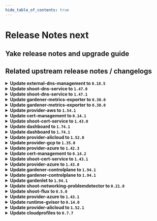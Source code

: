 ```yaml
---
hide_table_of_contents: true
---
```


# Release Notes next

## Yake release notes and upgrade guide

## Related upstream release notes / changelogs

<details>
<summary><b>Update external-dns-management to <code>0.18.5</code></b></summary>

# [gardener/external-dns-management]

## 🐛 Bug Fixes

- `[OPERATOR]` As AWS "us-gov" zones do not support alias target records, they are excluded from the list of canonical hosted zones used to decide if `ALIAS` records are created instead of `CNAME` records. by @MartinWeindel [#365]
- `[USER]` Keep stale entries of other providers of the same zone untouched if all providers but one have invalid credentials and last valid provider is removed. by @MartinWeindel [#364]
## 🏃 Others

- `[OPERATOR]` Update golang from `1.21.6` to `1.22.2` by @MartinWeindel [#366]

## Docker Images
- dns-controller-manager: `europe-docker.pkg.dev/gardener-project/releases/dns-controller-manager:v0.18.5`


</details>

<details>
<summary><b>Update shoot-dns-service to <code>1.47.0</code></b></summary>

# [gardener/external-dns-management]

## 🐛 Bug Fixes

- `[USER]` Keep stale entries of other providers of the same zone untouched if all providers but one have invalid credentials and last valid provider is removed. by @MartinWeindel [gardener/external-dns-management#364]
- `[OPERATOR]` As AWS "us-gov" zones do not support alias target records, they are excluded from the list of canonical hosted zones used to decide if `ALIAS` records are created instead of `CNAME` records. by @MartinWeindel [gardener/external-dns-management#365]
## 🏃 Others

- `[OPERATOR]` Update golang from `1.21.6` to `1.22.2` by @MartinWeindel [gardener/external-dns-management#366]
# [gardener/gardener-extension-shoot-dns-service]

## 🏃 Others

- `[OPERATOR]` Bumps github.com/gardener/gardener from 1.91.0 to 1.92.0. by @dependabot[bot] [#318]

## Docker Images
- gardener-extension-admission-shoot-dns-service: `europe-docker.pkg.dev/gardener-project/releases/gardener/extensions/admission-shoot-dns-service:v1.47.0`
- gardener-extension-shoot-dns-service: `europe-docker.pkg.dev/gardener-project/releases/gardener/extensions/shoot-dns-service:v1.47.0`


</details>

<details>
<summary><b>Update shoot-dns-service to <code>1.47.1</code></b></summary>

# [gardener/gardener-extension-shoot-dns-service]

## 🐛 Bug Fixes

- `[OPERATOR]` fix regression bug "secret name is not defined as named resource references at 'spec.resources'" introduced with #320 by `Martin Weindel <martin.weindel@sap.com>` [$490d837737a4f524b83b8997a18f31e860f23fc3]

## Docker Images
- gardener-extension-admission-shoot-dns-service: `europe-docker.pkg.dev/gardener-project/releases/gardener/extensions/admission-shoot-dns-service:v1.47.1`
- gardener-extension-shoot-dns-service: `europe-docker.pkg.dev/gardener-project/releases/gardener/extensions/shoot-dns-service:v1.47.1`


</details>

<details>
<summary><b>Update gardener-metrics-exporter to <code>0.30.0</code></b></summary>

# [gardener/gardener-metrics-exporter]

## 🏃 Others

- `[OPERATOR]` The costObject for workerless shoots is now determined correctly. by @vicwicker [#103]
- `[OPERATOR]` Add garden_version to the garden_shoot_info metric by @Kumm-Kai [#101]
- `[OPERATOR]` Rename `garden_version` label to `gardener_version` on `garden_shoot_info` metric. by @rickardsjp [#102]

## Docker Images
- metrics-exporter: `europe-docker.pkg.dev/gardener-project/releases/gardener/metrics-exporter:0.30.0`


</details>

<details>
<summary><b>Update gardener-metrics-exporter to <code>0.30.0</code></b></summary>

# [gardener/gardener-metrics-exporter]

## 🏃 Others

- `[OPERATOR]` The costObject for workerless shoots is now determined correctly. by @vicwicker [#103]
- `[OPERATOR]` Add garden_version to the garden_shoot_info metric by @Kumm-Kai [#101]
- `[OPERATOR]` Rename `garden_version` label to `gardener_version` on `garden_shoot_info` metric. by @rickardsjp [#102]

## Docker Images
- metrics-exporter: `europe-docker.pkg.dev/gardener-project/releases/gardener/metrics-exporter:0.30.0`


</details>

<details>
<summary><b>Update provider-aws to <code>1.54.1</code></b></summary>

# [gardener/gardener-extension-provider-aws]

## 🐛 Bug Fixes

- `[OPERATOR]` DNSRecord controller will not create ALIAS DNS records for AWS "us-gov" zones anymore. by @AndreasBurger [#930]
## 🏃 Others

- `[OPERATOR]` Bump github.com/gardener/external-dns-management from 0.18.4 to 0.18.5. by @AndreasBurger [#930]

## Docker Images
- gardener-extension-admission-aws: `europe-docker.pkg.dev/gardener-project/releases/gardener/extensions/admission-aws:v1.54.1`
- gardener-extension-provider-aws: `europe-docker.pkg.dev/gardener-project/releases/gardener/extensions/provider-aws:v1.54.1`


</details>

<details>
<summary><b>Update cert-management to <code>0.14.1</code></b></summary>

# [gardener/cert-management]

## 🏃 Others

- `[OPERATOR]` Fix cluster configuration for new source controllers `istio-gateways-dns` and `k8s-gateways-dns`. by @MartinWeindel [#175]

## Docker Images
- cert-management: `europe-docker.pkg.dev/gardener-project/releases/cert-controller-manager:v0.14.1`


</details>

<details>
<summary><b>Update shoot-cert-service to <code>1.43.0</code></b></summary>

# [gardener/gardener-extension-shoot-cert-service]

## 🏃 Others

- `[OPERATOR]` Bumps github.com/gardener/gardener from 1.91.0 to 1.92.0. by @dependabot[bot] [#249]
- `[OPERATOR]` Bumps golang from 1.22.1 to 1.22.2. by @dependabot[bot] [#247]
- `[OPERATOR]` Bumps github.com/gardener/gardener from 1.92.0 to 1.93.0. by @dependabot[bot] [#251]
- `[USER]` The defaults for the private key of new certificates have been changed from `RSA 2048bit` to `RSA 3072bit`. Existing certificates will make use of these new defaults when they are renewed. by @gardener-robot-ci-3 [#253]
# [gardener/cert-management]

## ✨ New Features

- `[USER]` The Istio resource `Gateway` can now be annotated with `cert.gardener.cloud/purpose=managed` to enable the automatic creation of `Certificate` resources for domain names extracted from hosts fields in this resource or related `VirtualServices` resources.  
  The `Gateway` and `HTTPRoute` resources from the Gateway API are supported in a similar way. by @MartinWeindel [gardener/cert-management#174]
## 🏃 Others

- `[OPERATOR]` Fix cluster configuration for new source controllers `istio-gateways-dns` and `k8s-gateways-dns`. by @MartinWeindel [gardener/cert-management#175]
- `[OPERATOR]` Support deployment specific default values for private key algorithm and size with the new command line options `--default-private-key-algorithm`, `--default-rsa-private-key-size`, `--default-ecdsa-private-key-size` by @MartinWeindel [gardener/cert-management#171]

## Docker Images
- gardener-extension-shoot-cert-service: `europe-docker.pkg.dev/gardener-project/releases/gardener/extensions/shoot-cert-service:v1.43.0`


</details>

<details>
<summary><b>Update dashboard to <code>1.74.1</code></b></summary>

# [gardener/dashboard]

## 🐛 Bug Fixes

- `[USER]` Ticket titles start with `[<projectName>/<shootName>]`, unless overridden by a Gardener administrator's configuration. by @petersutter [#1830]

## Docker Images
- dashboard: `europe-docker.pkg.dev/gardener-project/releases/gardener/dashboard:1.74.1`


</details>

<details>
<summary><b>Update dashboard to <code>1.74.1</code></b></summary>

# [gardener/dashboard]

## 🐛 Bug Fixes

- `[USER]` Ticket titles start with `[<projectName>/<shootName>]`, unless overridden by a Gardener administrator's configuration. by @petersutter [#1830]

## Docker Images
- dashboard: `europe-docker.pkg.dev/gardener-project/releases/gardener/dashboard:1.74.1`


</details>

<details>
<summary><b>Update provider-alicloud to <code>1.52.0</code></b></summary>

# [gardener/gardener-extension-provider-alicloud]

## ⚠️ Breaking Changes

- `[OPERATOR]` `provider-alicloud` no longer supports Shoots with Кubernetes version == 1.24. by @shafeeqes [#678]
## 🐛 Bug Fixes

- `[DEVELOPER]` `source-` prefix of `BackupEntry` name is being ignored when performing entry deletion by @Kostov6 [#698]
## 🏃 Others

- `[OPERATOR]` Update csi-plugin-alicloud to v1.30.1-242df8a-aliyun by @kevin-lacoo [#709]
- `[OPERATOR]` The code related to `machine-controller-manager` management has been cleaned up because `gardenlet` is responsible for it since `gardener/gardener@v1.83`. by @kevin-lacoo [#706]
- `[OPERATOR]` add os information as labels in machine class objects. by @tedteng [#703]
- `[DEVELOPER]` Add GetBucketInfo to OSS client interface. by @MartinWeindel [#694]
- `[DEPENDENCY]` The following golang dependencies have been upgraded :  
  - `gardener/gardener`: `v1.86.0`->`v1.91.1`  
  - k8s.io/* : v0.28.3 -> v0.29.3  
  - sigs.k8s.io/controller-runtime: v0.16.3-> v0.17.2 by @shafeeqes [#704]
# [gardener/terraformer]

## 🏃 Others

- `[OPERATOR]` Update go -> v1.21.5 by @kon-angelo [gardener/terraformer#146]
- `[OPERATOR]` Update alpine -> v1.29.0 by @kon-angelo [gardener/terraformer#146]

## Docker Images
- gardener-extension-admission-alicloud: `europe-docker.pkg.dev/gardener-project/releases/gardener/extensions/admission-alicloud:v1.52.0`
- gardener-extension-provider-alicloud: `europe-docker.pkg.dev/gardener-project/releases/gardener/extensions/provider-alicloud:v1.52.0`


</details>

<details>
<summary><b>Update provider-gcp to <code>1.35.0</code></b></summary>

# [gardener/gardener-extension-provider-gcp]

## ⚠️ Breaking Changes

- `[USER]` [csi-snapshotter] Enable prevent-volume-mode-conversion feature flag by default. Volume mode change can still be triggered with the respective annotations. You can read more in the [KEP](https://github.com/kubernetes/enhancements/tree/master/keps/sig-storage/3141-prevent-volume-mode-conversion) by @kon-angelo [#719]
- `[OPERATOR]` `provider-gcp` no longer supports Shoots with Кubernetes version == 1.24. by @shafeeqes [#677]
## 📰 Noteworthy

- `[USER]` Added support for the `EnableDynamicPortAllocation` flag and the related configuration of the related `MaxPortsPerVM` value on cloudNATs.  
  `IcmpIdleTimeoutSec`, `TcpEstablishedIdleTimeoutSec`, `TcpTimeWaitTimeoutSec`, `TcpTransitoryIdleTimeoutSec`, and `UdpIdleTimeoutSec` can now be configured on cloudNATs.  by @AndreasBurger [#706]
- `[USER]` `DisableGardenerServiceAccountCreation` feature gate has been promoted to beta and therefore is enabled by default. by @AndreasBurger [#711]
## ✨ New Features

- `[DEVELOPER]` Dependency update to `github.com/gardener/gardener@v1.90.4`. by @oliver-goetz [#714]
## 🐛 Bug Fixes

- `[DEVELOPER]` `source-` prefix of `BackupEntry` name is being ignored when performing entry deletion by @Kostov6 [#710]
## 🏃 Others

- `[OPERATOR]` [infrastructure] General stability flow reconciliation improvements. by @kon-angelo [#715]
- `[OPERATOR]` add os information as labels in machine class objects. by @tedteng [#689]
- `[OPERATOR]` NodeGroupAutoscalingOptions can now be specified per worker group via the worker through the field `worker.spec.pools.clusterAutoscaler` by @aaronfern [#733]
- `[USER]` An error text which better indicates the reason for the failure is displayed when a user tries to create a `SecretBinding` resource which references a `Secret` with a `serviceaccount.json` field in invalid json format. by @plkokanov [#723]
# [gardener/terraformer]

## 🏃 Others

- `[OPERATOR]` Update go -> v1.21.5 by @kon-angelo [gardener/terraformer#146]
- `[OPERATOR]` Update alpine -> v1.29.0 by @kon-angelo [gardener/terraformer#146]

## Docker Images
- gardener-extension-admission-gcp: `europe-docker.pkg.dev/gardener-project/releases/gardener/extensions/admission-gcp:v1.35.0`
- gardener-extension-provider-gcp: `europe-docker.pkg.dev/gardener-project/releases/gardener/extensions/provider-gcp:v1.35.0`


</details>

<details>
<summary><b>Update provider-azure to <code>1.42.3</code></b></summary>

# [gardener/gardener-extension-provider-azure]

## 🏃 Others

- `[OPERATOR]` Fix a bug where the terraform-provider-azure would not properly delete shoot resource groups. The infrastructure-controller will issue an additional delete operation for the shoot's resource group. by @kon-angelo [#842]
- `[OPERATOR]` The extension will now try to delete empty resource groups on infrastructure creation after an unsuccessful terraform-apply operation.   
  A resource group may not be ready for some time after a successful create call returns. The azurerm terraform-provider on resource group does not respect that and the GET call may result in a NotFound error creating a deadlock. The extension will try to workaround this by deleting empty resource groups under the condition that this is a Create operation. by @AndreasBurger [#844]

## Docker Images
- gardener-extension-admission-azure: `europe-docker.pkg.dev/gardener-project/releases/gardener/extensions/admission-azure:v1.42.3`
- gardener-extension-provider-azure: `europe-docker.pkg.dev/gardener-project/releases/gardener/extensions/provider-azure:v1.42.3`


</details>

<details>
<summary><b>Update cert-management to <code>0.14.2</code></b></summary>

# [gardener/cert-management]

## 🐛 Bug Fixes

- `[USER]` Fix regression for annotations on ingress resources: `dns.gardener.cloud/dnsnames` annotation must be ignored. by @MartinWeindel [#176]

## Docker Images
- cert-management: `europe-docker.pkg.dev/gardener-project/releases/cert-controller-manager:v0.14.2`


</details>

<details>
<summary><b>Update shoot-cert-service to <code>1.43.1</code></b></summary>

# [gardener/cert-management]

## 🐛 Bug Fixes

- `[USER]` Fix regression for annotations on ingress resources: `dns.gardener.cloud/dnsnames` annotation must be ignored. by @MartinWeindel [gardener/cert-management@1dafe3aaf6ac378167b28b96639676b0390ef550]

## Docker Images
- gardener-extension-shoot-cert-service: `europe-docker.pkg.dev/gardener-project/releases/gardener/extensions/shoot-cert-service:v1.43.1`


</details>

<details>
<summary><b>Update provider-azure to <code>1.43.0</code></b></summary>

# [gardener/gardener-extension-provider-azure]

## ⚠️ Breaking Changes

- `[USER]` [csi-snapshotter] Enable prevent-volume-mode-conversion feature flag by default. Volume mode change can still be triggered with the respective annotations. You can read more in the [KEP](https://github.com/kubernetes/enhancements/tree/master/keps/sig-storage/3141-prevent-volume-mode-conversion) by @hebelsan [#809]
- `[OPERATOR]` `provider-azure` no longer supports Shoots with Кubernetes version == 1.24. by @shafeeqes [#769]
## 🏃 Others

- `[OPERATOR]` Update clients for dns, storage, compute, and msi to use the new Azure SDK libraries by @AndreasBurger [#833]
- `[OPERATOR]` add os information as labels in machine class objects. by @tedteng [#816]
- `[OPERATOR]` Deployment of the Remedy Controller can now additionally be controlled using the `DisableRemedyController` feature gate. by @AndreasBurger [#806]
- `[OPERATOR]` The Azure instance to connect to can now be configured in the CloudProfile and BackupBucket/BackupEntry. by @AndreasBurger [#815]
- `[OPERATOR]` NodeGroupAutoscalingOptions can now be specified per worker group via the worker through the field `worker.spec.pools.clusterAutoscaler` by @aaronfern [#831]
- `[DEPENDENCY]` The following golang dependencies have been upgraded :  
  - `gardener/gardener`: `v1.87.0`->`v1.91.1`  
  - k8s.io/* : v0.28.3 -> v0.29.3  
  - sigs.k8s.io/controller-runtime: v0.16.3-> v0.17.2  
  - sigs.k8s.io/controller-tools v0.13.0-> v0.14.0  by @hebelsan [#814]
# [gardener/machine-controller-manager-provider-azure]

## 🏃 Others

- `[USER]` Bugfix:- During VM deletion, the cascade delete option is set only for the resources part of VM creation.  by @rishabh-11 [gardener/machine-controller-manager-provider-azure#143]

## Docker Images
- gardener-extension-admission-azure: `europe-docker.pkg.dev/gardener-project/releases/gardener/extensions/admission-azure:v1.43.0`
- gardener-extension-provider-azure: `europe-docker.pkg.dev/gardener-project/releases/gardener/extensions/provider-azure:v1.43.0`


</details>

<details>
<summary><b>Update gardener-controlplane to <code>1.94.1</code></b></summary>

# [gardener/gardener]

## 🐛 Bug Fixes

- `[OPERATOR]` Fix an issue in the etcd component which caused Shoot deletion to fail when the `VPAForETCD` feature gate was enabled by @voelzmo [#9703]

## Docker Images
- admission-controller: `europe-docker.pkg.dev/gardener-project/releases/gardener/admission-controller:v1.94.1`
- apiserver: `europe-docker.pkg.dev/gardener-project/releases/gardener/apiserver:v1.94.1`
- controller-manager: `europe-docker.pkg.dev/gardener-project/releases/gardener/controller-manager:v1.94.1`
- gardenlet: `europe-docker.pkg.dev/gardener-project/releases/gardener/gardenlet:v1.94.1`
- node-agent: `europe-docker.pkg.dev/gardener-project/releases/gardener/node-agent:v1.94.1`
- operator: `europe-docker.pkg.dev/gardener-project/releases/gardener/operator:v1.94.1`
- resource-manager: `europe-docker.pkg.dev/gardener-project/releases/gardener/resource-manager:v1.94.1`
- scheduler: `europe-docker.pkg.dev/gardener-project/releases/gardener/scheduler:v1.94.1`


</details>

<details>
<summary><b>Update gardener-controlplane to <code>1.94.1</code></b></summary>

# [gardener/gardener]

## 🐛 Bug Fixes

- `[OPERATOR]` Fix an issue in the etcd component which caused Shoot deletion to fail when the `VPAForETCD` feature gate was enabled by @voelzmo [#9703]

## Docker Images
- admission-controller: `europe-docker.pkg.dev/gardener-project/releases/gardener/admission-controller:v1.94.1`
- apiserver: `europe-docker.pkg.dev/gardener-project/releases/gardener/apiserver:v1.94.1`
- controller-manager: `europe-docker.pkg.dev/gardener-project/releases/gardener/controller-manager:v1.94.1`
- gardenlet: `europe-docker.pkg.dev/gardener-project/releases/gardener/gardenlet:v1.94.1`
- node-agent: `europe-docker.pkg.dev/gardener-project/releases/gardener/node-agent:v1.94.1`
- operator: `europe-docker.pkg.dev/gardener-project/releases/gardener/operator:v1.94.1`
- resource-manager: `europe-docker.pkg.dev/gardener-project/releases/gardener/resource-manager:v1.94.1`
- scheduler: `europe-docker.pkg.dev/gardener-project/releases/gardener/scheduler:v1.94.1`


</details>

<details>
<summary><b>Update gardenlet to <code>1.94.1</code></b></summary>

# [gardener/gardener]

## 🐛 Bug Fixes

- `[OPERATOR]` Fix an issue in the etcd component which caused Shoot deletion to fail when the `VPAForETCD` feature gate was enabled by @voelzmo [#9703]

## Docker Images
- admission-controller: `europe-docker.pkg.dev/gardener-project/releases/gardener/admission-controller:v1.94.1`
- apiserver: `europe-docker.pkg.dev/gardener-project/releases/gardener/apiserver:v1.94.1`
- controller-manager: `europe-docker.pkg.dev/gardener-project/releases/gardener/controller-manager:v1.94.1`
- gardenlet: `europe-docker.pkg.dev/gardener-project/releases/gardener/gardenlet:v1.94.1`
- node-agent: `europe-docker.pkg.dev/gardener-project/releases/gardener/node-agent:v1.94.1`
- operator: `europe-docker.pkg.dev/gardener-project/releases/gardener/operator:v1.94.1`
- resource-manager: `europe-docker.pkg.dev/gardener-project/releases/gardener/resource-manager:v1.94.1`
- scheduler: `europe-docker.pkg.dev/gardener-project/releases/gardener/scheduler:v1.94.1`


</details>
<details>
<summary><b>Update shoot-networking-problemdetector to <code>0.21.0</code></b></summary>

# [gardener/network-problem-detector]

## 🏃 Others

- `[OPERATOR]` Drop support for obsolete PodSecurityPolicy by @MartinWeindel [gardener/network-problem-detector#60]
- `[OPERATOR]` Bumps golang from 1.22.0 to 1.22.1. by @dependabot[bot] [gardener/network-problem-detector#59]
- `[OPERATOR]` Bumps golang from 1.21.5 to 1.21.6. by @dependabot[bot] [gardener/network-problem-detector#56]
- `[OPERATOR]` Bumps golang from 1.22.1 to 1.22.2. by @dependabot[bot] [gardener/network-problem-detector#61]
- `[OPERATOR]` Bumps golang from 1.21.6 to 1.22.0. by @dependabot[bot] [gardener/network-problem-detector#57]
- `[OPERATOR]` Drop CPU limit for agents by @MartinWeindel [gardener/network-problem-detector#63]
# [gardener/gardener-extension-shoot-networking-problemdetector]

## ⚠️ Breaking Changes

- `[OPERATOR]` `extension-shoot-networking-filter` no longer supports Shoots with Кubernetes version == 1.24. by @shafeeqes [#113]
## 🏃 Others

- `[OPERATOR]` Bumps github.com/gardener/gardener from 1.88.0 to 1.89.0. by @dependabot[bot] [#123]
- `[OPERATOR]` Drop CPU limit for controller by @gardener-robot-ci-3 [#140]
- `[OPERATOR]` Bumps github.com/gardener/gardener from 1.91.0 to 1.92.0. by @dependabot[bot] [#136]
- `[OPERATOR]` Bumps github.com/gardener/gardener from 1.89.0 to 1.90.0. by @dependabot[bot] [#126]
- `[OPERATOR]` Bumps github.com/gardener/gardener from 1.92.0 to 1.93.0. by @dependabot[bot] [#138]
- `[OPERATOR]` Bumps github.com/gardener/gardener from 1.87.2 to 1.88.0. by @dependabot[bot] [#122]
- `[OPERATOR]` Bump github.com/gardener/gardener from 1.86.0 to 1.87.0. by @dependabot[bot] [#117]
- `[OPERATOR]` Bumps github.com/gardener/gardener from 1.90.0 to 1.91.0. by @dependabot[bot] [#132]
- `[OPERATOR]` Bumps github.com/gardener/gardener from 1.93.0 to 1.94.0. by @dependabot[bot] [#139]

## Docker Images
- gardener-extension-shoot-networking-problemdetector: `europe-docker.pkg.dev/gardener-project/releases/gardener/extensions/shoot-networking-problemdetector:v0.21.0`


</details>

<details>
<summary><b>Update shoot-flux to <code>0.5.0</code></b></summary>

## ✨ New Features

* Allow setting controller image repository and tag independently by @j2L4e in https://github.com/stackitcloud/gardener-extension-shoot-flux/pull/66

## ℹ️ Other Changes
* 🤖 Update ghcr.io/stackitcloud/gardener-extension-shoot-flux Docker tag to v0.4.0 by @renovate in https://github.com/stackitcloud/gardener-extension-shoot-flux/pull/54
* 🤖 Update module github.com/onsi/ginkgo/v2 to v2.17.1 by @renovate in https://github.com/stackitcloud/gardener-extension-shoot-flux/pull/56
* 🤖 Update k8s and gardener packages (patch) by @renovate in https://github.com/stackitcloud/gardener-extension-shoot-flux/pull/58
* 🤖 Update module golang.org/x/tools to v0.21.0 by @renovate in https://github.com/stackitcloud/gardener-extension-shoot-flux/pull/57
* 🤖 Update module github.com/onsi/gomega to v1.33.1 by @renovate in https://github.com/stackitcloud/gardener-extension-shoot-flux/pull/60
* 🤖 Update module github.com/fluxcd/source-controller/api to v1.2.5 by @renovate in https://github.com/stackitcloud/gardener-extension-shoot-flux/pull/63
* 🤖 Update module k8s.io/utils to v0.0.0-20240502163921-fe8a2dddb1d0 by @renovate in https://github.com/stackitcloud/gardener-extension-shoot-flux/pull/65
* 🤖 Update module github.com/onsi/ginkgo/v2 to v2.17.3 by @renovate in https://github.com/stackitcloud/gardener-extension-shoot-flux/pull/64
* 🤖 Update k8s and gardener packages (patch) by @renovate in https://github.com/stackitcloud/gardener-extension-shoot-flux/pull/61

## New Contributors
* @j2L4e made their first contribution in https://github.com/stackitcloud/gardener-extension-shoot-flux/pull/66

**Full Changelog**: https://github.com/stackitcloud/gardener-extension-shoot-flux/compare/v0.4.0...v0.5.0

</details>

<details>
<summary><b>Update provider-azure to <code>1.43.1</code></b></summary>

# [gardener/gardener-extension-provider-azure]

## 🏃 Others

- `[OPERATOR]` Fix a bug causing nil pointer exceptions on the backupbucket reconciliation when no BackupBucket  providerConfig was provided. by @ialidzhikov [#856]

## Docker Images
- gardener-extension-admission-azure: `europe-docker.pkg.dev/gardener-project/releases/gardener/extensions/admission-azure:v1.43.1`
- gardener-extension-provider-azure: `europe-docker.pkg.dev/gardener-project/releases/gardener/extensions/provider-azure:v1.43.1`


</details>

<details>
<summary><b>Update runtime-gvisor to <code>0.14.0</code></b></summary>

# [gardener/gardener-extension-runtime-gvisor]

## ⚠️ Breaking Changes

- `[OPERATOR]` `runtime-gvisor` extension no longer supports Shoots with Кubernetes version == 1.24. by @shafeeqes [#110]
## 🏃 Others

- `[OPERATOR]` Fix CVE-2024-0727 by @marwinski [#124]

## Docker Images
- gardener-extension-runtime-gvisor-installation: `europe-docker.pkg.dev/gardener-project/releases/gardener/extensions/runtime-gvisor-installation:v0.14.0`
- gardener-extension-runtime-gvisor: `europe-docker.pkg.dev/gardener-project/releases/gardener/extensions/runtime-gvisor:v0.14.0`


</details>

<details>
<summary><b>Update provider-alicloud to <code>1.52.1</code></b></summary>

no release notes available

## Docker Images
- gardener-extension-admission-alicloud: `europe-docker.pkg.dev/gardener-project/releases/gardener/extensions/admission-alicloud:v1.52.1`
- gardener-extension-provider-alicloud: `europe-docker.pkg.dev/gardener-project/releases/gardener/extensions/provider-alicloud:v1.52.1`


</details>

<details>
<summary><b>Update cloudprofiles to <code>0.7.7</code></b></summary>

**Full Changelog**: https://github.com/gardener-community/cloudprofiles/compare/0.7.6...0.7.7

</details>
